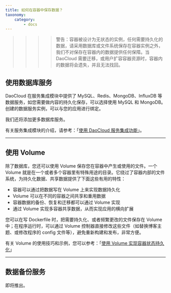 ```yaml
---
title: 如何在容器中保存数据？
taxonomy:
    category:
        - docs
---
```


<!-- reviewed by fiona -->

>>>> 警告：容器被设计为无状态的实例，任何需要持久化的数据，请采用数据库或文件系统保存在容器实例之外，我们不对保存在容器内的数据提供任何保障。当 DaoCloud 需要迁移，或用户扩容容器资源时，容器内的数据将会遗失，并且无法找回。

## 使用数据库服务

DaoCloud 在服务集成模块中提供了 MySQL、Redis、MongoDB、InfluxDB 等数据服务，如您需要做内容的持久化保存，可以选择使用 MySQL 和 MongoDB。创建的数据服务实例，可以与您的应用进行绑定。

我们还将添加更多数据库服务。

有关服务集成模块的介绍，请参考：「[使用 DaoCloud 服务集成功能](../../daocloud-services)」。

---

## 使用 Volume

除了数据库，您还可以使用 Volume 保存您在容器中产生或使用的文件。一个 Volume 就是在一个或者多个容器里有特殊用途的目录。它绕过了容器内部的文件系统，为持久化数据、共享数据提供了下面这些有用的特性：

+ 容器可以通过把数据写在 Volume 上来实现数据持久化
+ Volume 可以在不同的容器之间共享和重用数据
+ 容器数据的备份、恢复和迁移都可以通过 Volume 实现
+ 通过 Volume 实现多容器共享数据，从而实现应用的横向扩展

您可以在写 Dockerfile 时，把需要持久化、或者频繁更改的文件保存在 Volume 中；在程序运行时，可以通过 Volume 控制器直接修改这些文件（如替换博客主题、或修改程序的 config 文件等），避免重新构建和发布，非常方便。

有关 Volume 的使用技巧和示例，您可以参考：「[使用 Volume 实现容器状态持久化](../../daocloud-services/use-volume)」

---

## 数据备份服务

即将推出。



